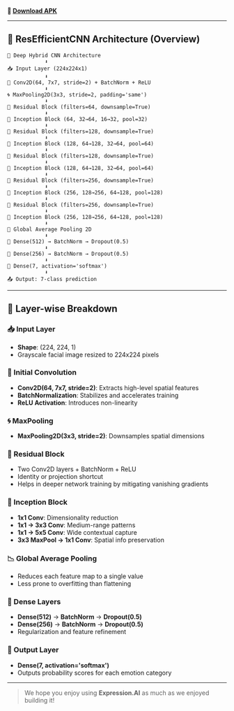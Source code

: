 
**🔗 [Download APK](https://github.com/Riiishaab/Expression.AI/releases/download/v1.0/ExpressionAI.apk)**
 

---

## 🧱 ResEfficientCNN Architecture (Overview)

```
🚀 Deep Hybrid CNN Architecture
            ⬇️
📥 Input Layer (224x224x1)
            ⬇️
🧠 Conv2D(64, 7x7, stride=2) + BatchNorm + ReLU
            ⬇️
🌀 MaxPooling2D(3x3, stride=2, padding='same')
            ⬇️
🔁 Residual Block (filters=64, downsample=True)
            ⬇️
🔗 Inception Block (64, 32→64, 16→32, pool=32)
            ⬇️
🔁 Residual Block (filters=128, downsample=True)
            ⬇️
🔗 Inception Block (128, 64→128, 32→64, pool=64)
            ⬇️
🔁 Residual Block (filters=128, downsample=True)
            ⬇️
🔗 Inception Block (128, 64→128, 32→64, pool=64)
            ⬇️
🔁 Residual Block (filters=256, downsample=True)
            ⬇️
🔗 Inception Block (256, 128→256, 64→128, pool=128)
            ⬇️
🔁 Residual Block (filters=256, downsample=True)
            ⬇️
🔗 Inception Block (256, 128→256, 64→128, pool=128)
            ⬇️
🔽 Global Average Pooling 2D
            ⬇️
🧱 Dense(512) → BatchNorm → Dropout(0.5)
            ⬇️
🧱 Dense(256) → BatchNorm → Dropout(0.5)
            ⬇️
🎯 Dense(7, activation='softmax')
            ⬇️
📤 Output: 7-class prediction
```

---

## 🔎 Layer-wise Breakdown

### 📥 Input Layer
- **Shape**: (224, 224, 1)
- Grayscale facial image resized to 224x224 pixels

### 🧠 Initial Convolution
- **Conv2D(64, 7x7, stride=2)**: Extracts high-level spatial features
- **BatchNormalization**: Stabilizes and accelerates training
- **ReLU Activation**: Introduces non-linearity

### 🌀 MaxPooling
- **MaxPooling2D(3x3, stride=2)**: Downsamples spatial dimensions

### 🔁 Residual Block
- Two Conv2D layers + BatchNorm + ReLU
- Identity or projection shortcut
- Helps in deeper network training by mitigating vanishing gradients

### 🔗 Inception Block
- **1x1 Conv**: Dimensionality reduction
- **1x1 → 3x3 Conv**: Medium-range patterns
- **1x1 → 5x5 Conv**: Wide contextual capture
- **3x3 MaxPool → 1x1 Conv**: Spatial info preservation

### 📉 Global Average Pooling
- Reduces each feature map to a single value
- Less prone to overfitting than flattening

### 🧱 Dense Layers
- **Dense(512)** → **BatchNorm** → **Dropout(0.5)**
- **Dense(256)** → **BatchNorm** → **Dropout(0.5)**
- Regularization and feature refinement

### 🎯 Output Layer
- **Dense(7, activation='softmax')**
- Outputs probability scores for each emotion category

---


> We hope you enjoy using **Expression.AI** as much as we enjoyed building it!


